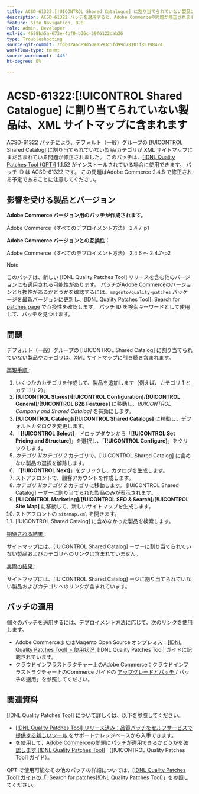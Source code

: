 ```yaml
---
title: ACSD-61322:[!UICONTROL Shared Catalogue] に割り当てられていない製品は、XML サイトマップに含まれます
description: ACSD-61322 パッチを適用すると、Adobe Commerceの問題が修正されます。この問題では、デフォルト（一般）グループの [!UICONTROL Shared Catalog] に割り当てられていない products/categories が、XML サイトマップに引き続き含まれます。
feature: Site Navigation, B2B
role: Admin, Developer
exl-id: 4698ba5a-673e-4bf0-b36c-39f6122dab26
type: Troubleshooting
source-git-commit: 7fdb02a6d89d50ea593c5fd99d78101f89198424
workflow-type: tm+mt
source-wordcount: '446'
ht-degree: 0%

---
```


# ACSD-61322:[!UICONTROL Shared Catalogue] に割り当てられていない製品は、XML サイトマップに含まれます

ACSD-61322 パッチにより、デフォルト（一般）グループの [!UICONTROL Shared Catalog] に割り当てられていない製品/カテゴリが XML サイトマップにまだ含まれている問題が修正されました。 このパッチは、[[!DNL Quality Patches Tool (QPT)]](https://experienceleague.adobe.com/ja/docs/commerce-operations/tools/quality-patches-tool/quality-patches-tool-to-self-serve-quality-patches) 1.1.52 がインストールされている場合に使用できます。 パッチ ID は ACSD-61322 です。 この問題はAdobe Commerce 2.4.8 で修正される予定であることに注意してください。

## 影響を受ける製品とバージョン

**Adobe Commerce バージョン用のパッチが作成されます。**

Adobe Commerce（すべてのデプロイメント方法） 2.4.7-p1

**Adobe Commerce バージョンとの互換性：**

Adobe Commerce（すべてのデプロイメント方法） 2.4.6 ～ 2.4.7-p2

>[!NOTE]
>
>このパッチは、新しい [!DNL Quality Patches Tool] リリースを含む他のバージョンにも適用される可能性があります。 パッチがAdobe Commerceのバージョンと互換性があるかどうかを確認するには、`magento/quality-patches` パッケージを最新バージョンに更新し、[[!DNL Quality Patches Tool]: Search for patches page](https://experienceleague.adobe.com/tools/commerce-quality-patches/index.html?lang=ja) で互換性を確認します。 パッチ ID を検索キーワードとして使用して、パッチを見つけます。

## 問題

デフォルト（一般）グループの [!UICONTROL Shared Catalog] に割り当てられていない製品やカテゴリは、XML サイトマップに引き続き含まれます。

<u> 再現手順 </u>:

1. いくつかのカテゴリを作成して、製品を追加します（例えば、カテゴリ 1 とカテゴリ 2）。
1. **[!UICONTROL Stores]**/**[!UICONTROL Configuration]**/**[!UICONTROL General]**/**[!UICONTROL B2B Features]** に移動し、*[!UICONTROL Company and Shared Catalog]* を有効にします。
1. **[!UICONTROL Catalog]**/**[!UICONTROL Shared Catalogs]** に移動し、デフォルトカタログを変更します。
1. 「**[!UICONTROL Select]**」ドロップダウンから「**[!UICONTROL Set Pricing and Structure]**」を選択し、「**[!UICONTROL Configure]**」をクリックします。
1. *カテゴリ 1/カテゴリ 2* カテゴリで、[!UICONTROL Shared Catalog] に含めない製品の選択を解除します。
1. 「**[!UICONTROL Next]**」をクリックし、カタログを生成します。
1. ストアフロントで、顧客アカウントを作成します。
1. *カテゴリ 1/カテゴリ 2* カテゴリに移動します。 [!UICONTROL Shared Catalog] ーザーに割り当てられた製品のみが表示されます。
1. **[!UICONTROL Marketing]**/**[!UICONTROL SEO & Search]**/**[!UICONTROL Site Map]** に移動して、新しいサイトマップを生成します。
1. ストアフロントの `sitemap.xml` を開きます。
1. [!UICONTROL Shared Catalog] に含めなかった製品を検索します。

<u> 期待される結果 </u>:

サイトマップには、[!UICONTROL Shared Catalog] ーザーに割り当てられていない製品およびカテゴリへのリンクは含まれていません。

<u> 実際の結果 </u>:

サイトマップには、[!UICONTROL Shared Catalog] ージに割り当てられていない製品およびカテゴリへのリンクが含まれています。

## パッチの適用

個々のパッチを適用するには、デプロイメント方法に応じて、次のリンクを使用します。

* Adobe CommerceまたはMagento Open Source オンプレミス：[[!DNL Quality Patches Tool] > 使用状況 &#x200B;](/help/tools/quality-patches-tool/usage.md) [!DNL Quality Patches Tool] ガイドに記載されています。
* クラウドインフラストラクチャー上のAdobe Commerce：クラウドインフラストラクチャー上のCommerce ガイドの [&#x200B; アップグレードとパッチ &#x200B;](https://experienceleague.adobe.com/docs/commerce-cloud-service/user-guide/develop/upgrade/apply-patches.html?lang=ja)/ パッチの適用」を参照してください。

## 関連資料

[!DNL Quality Patches Tool] について詳しくは、以下を参照してください。

* [[!DNL Quality Patches Tool]  リリース済み：品質パッチをセルフサービスで提供する新しいツール &#x200B;](https://experienceleague.adobe.com/ja/docs/commerce-operations/tools/quality-patches-tool/quality-patches-tool-to-self-serve-quality-patches) をサポートナレッジベースから入手できます。
* [&#x200B; を使用して、Adobe Commerceの問題にパッチが適用できるかどうかを確認します  [!DNL Quality Patches Tool]](/help/tools/quality-patches-tool/patches-available-in-qpt/check-patch-for-magento-issue-with-magento-quality-patches.md) （[!UICONTROL Quality Patches Tool] ガイド）。


QPT で使用可能なその他のパッチの詳細については、[[!DNL Quality Patches Tool] ガイドの「](https://experienceleague.adobe.com/tools/commerce-quality-patches/index.html?lang=ja): Search for patches[!DNL Quality Patches Tool]」を参照してください。
